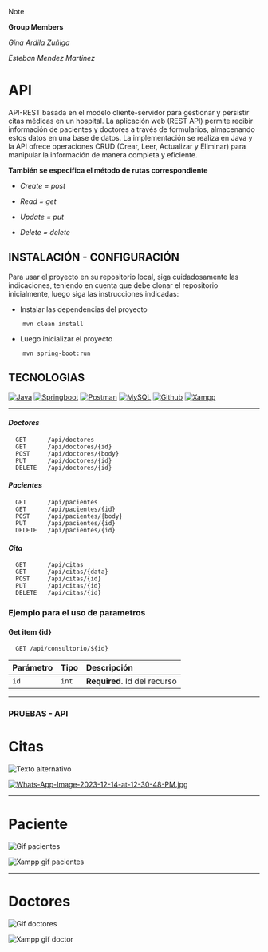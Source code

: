 > [!NOTE] 
> **Group Members**

 *Gina Ardila Zuñiga*

 *Esteban Mendez Martinez*

# API

API-REST basada en el modelo cliente-servidor para gestionar y persistir citas médicas en un hospital. La aplicación web (REST API) permite recibir información de pacientes y doctores a través de formularios, almacenando estos datos en una base de datos. La implementación se realiza en Java y la API ofrece operaciones CRUD (Crear, Leer, Actualizar y Eliminar) para manipular la información de manera completa y eficiente.

**También se especifica el método de rutas correspondiente**

- *Create = post* 

- *Read = get*

- *Update = put*

- *Delete = delete*

## INSTALACIÓN - CONFIGURACIÓN
Para usar el proyecto en su repositorio local, siga cuidadosamente las indicaciones, teniendo en cuenta que debe clonar el repositorio
inicialmente, luego siga las instrucciones indicadas:

- Instalar las dependencias del proyecto
```code
    mvn clean install
```
- Luego inicializar el proyecto
```code
    mvn spring-boot:run
```

## TECNOLOGIAS 

[![Java](https://img.shields.io/badge/Java-ED8B00?style=for-the-badge&logo=openjdk&logoColor=white)]() [![Springboot](https://img.shields.io/badge/SpringBoot-6DB33F?style=flat-square&logo=Spring&logoColor=white)]() [![Postman](https://img.shields.io/badge/Postman-F6BB43?style=for-badge&logo=Postman&logoColor=white&labelColor=10101)]() [![MySQL](https://img.shields.io/badge/MySQL-4479A1?style=for-the-badge&logo=mysql&logoColor=white&labelColor=101010)]() [![Github](https://img.shields.io/badge/GitHub-100000?style=for-the-badge&logo=github&logoColor=white)]() [![Xampp](https://img.shields.io/badge/XAMPP-FB7A24?logo=xampp&logoColor=fff&style=flat-square)]()

----

#### *Doctores*
```http
  GET      /api/doctores
  GET      /api/doctores/{id}
  POST     /api/doctores/{body}
  PUT      /api/doctores/{id}
  DELETE   /api/doctores/{id}
```


#### *Pacientes*
```http
  GET      /api/pacientes
  GET      /api/pacientes/{id}
  POST     /api/pacientes/{body}
  PUT      /api/pacientes/{id}
  DELETE   /api/pacientes/{id}
```

#### *Cita*
```http
  GET      /api/citas   
  GET      /api/citas/{data}
  POST     /api/citas/{id}
  PUT      /api/citas/{id}
  DELETE   /api/citas/{id}
```



### Ejemplo para el uso de parametros
#### Get item {id} 

```http
  GET /api/consultorio/${id}
```

| Parámetro | Tipo     | Descripción                       |
| :-------- | :------- | :-------------------------------- |
| `id`      | `int` | **Required**. Id del recurso |

-----

### PRUEBAS - API

# Citas

![Texto alternativo](https://media.giphy.com/media/v1.Y2lkPTc5MGI3NjExMHVycXpsZHJ2MjZzbXFlM2N2ejMwaW1jYnRjcmcxcHM4enEzenRiaSZlcD12MV9pbnRlcm5hbF9naWZfYnlfaWQmY3Q9Zw/CBo9FTI90Jtkm9A9Ii/giphy.gif)

[![Whats-App-Image-2023-12-14-at-12-30-48-PM.jpg](https://i.postimg.cc/SNH1q0hx/Whats-App-Image-2023-12-14-at-12-30-48-PM.jpg)](https://postimg.cc/Yhfzfs05)

<hr>

# Paciente

![Gif pacientes](https://media.giphy.com/media/HY3zbRaDzNJlpw0FRK/giphy.gif)

![Xampp gif pacientes](https://media.giphy.com/media/v1.Y2lkPTc5MGI3NjExN2EzdmhiMTJzbTNwZWpxOWFkNG1vNWtpZzlqb2JwY29oczA3cHQ0OCZlcD12MV9pbnRlcm5hbF9naWZfYnlfaWQmY3Q9Zw/kuPxZ4aNhbiRbwO4d4/giphy.gif)

<hr>

# Doctores

![Gif doctores](https://media.giphy.com/media/v1.Y2lkPTc5MGI3NjExaWN3MTU2YnQ1Mm05d3JleWx1djViMmdscHJ2M2lscXUwNGdoZmU3eCZlcD12MV9pbnRlcm5hbF9naWZfYnlfaWQmY3Q9Zw/uuzv5pQZXRwcUn2oYM/giphy.gif)

![Xampp gif doctor](https://media.giphy.com/media/v1.Y2lkPTc5MGI3NjExc2x5NmxyaTc0ZDZvNm5hbWhuYmdtNnU3OTY1Z2drNnBld3Z3MW1mcCZlcD12MV9pbnRlcm5hbF9naWZfYnlfaWQmY3Q9Zw/oAJE0alCwJXciu4pCX/giphy.gif)





